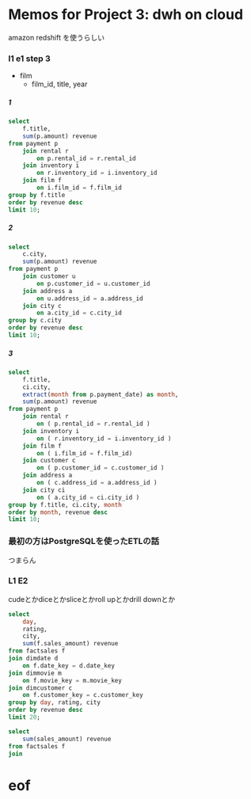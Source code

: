 # Memos for Project 3: dwh on cloud

amazon redshift を使うらしい

### l1 e1 step 3

- film
  - film_id, title, year

##### 1

```sql
select
    f.title,
    sum(p.amount) revenue
from payment p
    join rental r
        on p.rental_id = r.rental_id
    join inventory i
        on r.inventory_id = i.inventory_id
    join film f
        on i.film_id = f.film_id
group by f.title
order by revenue desc
limit 10;
```

##### 2

```sql
select
    c.city,
    sum(p.amount) revenue
from payment p
    join customer u
        on p.customer_id = u.customer_id
    join address a
        on u.address_id = a.address_id
    join city c
        on a.city_id = c.city_id
group by c.city
order by revenue desc
limit 10;
```

##### 3

```sql
select
    f.title,
    ci.city,
    extract(month from p.payment_date) as month,
    sum(p.amount) revenue
from payment p
    join rental r
        on ( p.rental_id = r.rental_id )
    join inventory i
        on ( r.inventory_id = i.inventory_id )
    join film f
        on ( i.film_id = f.film_id)
    join customer c
        on ( p.customer_id = c.customer_id )
    join address a
        on ( c.address_id = a.address_id )
    join city ci
        on ( a.city_id = ci.city_id )
group by f.title, ci.city, month
order by month, revenue desc
limit 10;
```

### 最初の方はPostgreSQLを使ったETLの話
つまらん

### L1 E2

cudeとかdiceとかsliceとかroll upとかdrill downとか

```sql
select
    day,
    rating,
    city,
    sum(f.sales_amount) revenue
from factsales f
join dimdate d
    on f.date_key = d.date_key
join dimmovie m
    on f.movie_key = m.movie_key
join dimcustomer c
    on f.customer_key = c.customer_key
group by day, rating, city
order by revenue desc
limit 20;
```

```sql
select
    sum(sales_amount) revenue
from factsales f
join
```



# eof
